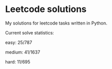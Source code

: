 # Leetcode solutions

My solutions for leetcode tasks written in Python.

Current solve statistics:

easy: 25/787

medium: 41/1637

hard: 11/695